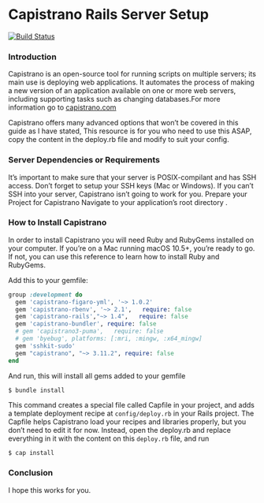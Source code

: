 # Capistrano Rails Server Setup

[![Build Status](https://travis-ci.org/joemccann/dillinger.svg?branch=master)](https://travis-ci.org/joemccann/dillinger)

### Introduction
Capistrano is an open-source tool for running scripts on multiple servers; its main use is deploying web applications. It automates the process of making a new version of an application available on one or more web servers, including supporting tasks such as changing databases.For more information go to [capistrano.com](https://capistranorb.com) 

Capistrano offers many advanced options that won’t be covered in this guide as I have stated, This resource is for you who need to use this ASAP, copy the content in the deploy.rb file and modify to suit your config.

### Server Dependencies or Requirements
It’s important to make sure that your server is POSIX-compilant and has SSH access. Don’t forget to setup your SSH keys (Mac or Windows). If you can’t SSH into your server, Capistrano isn’t going to work for you.
Prepare your Project for Capistrano
Navigate to your application’s root directory .

### How to Install Capistrano
In order to install Capistrano you will need Ruby and RubyGems installed on your computer. If you’re on a Mac running macOS 10.5+, you’re ready to go. If not, you can use this reference to learn how to install Ruby and RubyGems.

Add this to your gemfile:
```ruby
group :development do
  gem 'capistrano-figaro-yml', '~> 1.0.2'
  gem 'capistrano-rbenv', '~> 2.1',   require: false
  gem 'capistrano-rails',"~> 1.4",   require: false
  gem 'capistrano-bundler', require: false
  # gem 'capistrano3-puma',   require: false
  # gem 'byebug', platforms: [:mri, :mingw, :x64_mingw]
  gem 'sshkit-sudo'
  gem "capistrano", "~> 3.11.2", require: false
end

```
And run, this will install all gems added to your gemfile
```bash
$ bundle install
```
This command creates a special file called Capfile in your project, and adds a template deployment recipe at `config/deploy.rb` in your Rails project. The Capfile helps Capistrano load your recipes and libraries properly, but you don’t need to edit it for now.
Instead, open the deploy.rb and replace everything in it with the content on this `deploy.rb` file, and run
```ssh
$ cap install
```

### Conclusion
I hope this works for you. 

